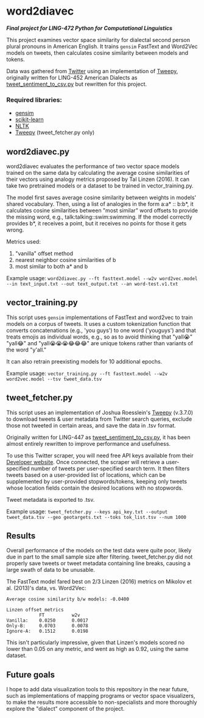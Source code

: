 # word2diavec
***Final project for LING-472 Python for Computational Linguistics***

This project examines vector space similarity for dialectal second person plural pronouns in American English.
It trains `gensim` FastText and Word2Vec models on tweets, then calculates cosine similarity between models and tokens.

Data was gathered from [Twitter](https://www.twitter.com) using an implementation of [Tweepy](http://www.tweepy.org/),
originally written for LING-452 American Dialects as [tweet_sentiment_to_csv.py](https://github.com/marrowe/tweet-sentiment)
but rewritten for this project.

### Required libraries:
* [gensim](https://radimrehurek.com/gensim/)
* [scikit-learn](https://scikit-learn.org/stable/)
* [NLTK](http://www.nltk.org/)
* [Tweepy](http://www.tweepy.org/) (tweet_fetcher.py only)


## word2diavec.py

word2diavec evaluates the performance of two vector space models trained on the same data
by calculating the average cosine similarities of their vectors
using analogy metrics proposed by Tal Linzen (2016). 
It can take two pretrained models or a dataset to be trained in vector_training.py.

The model first saves average cosine similarity between weights in models' shared vocabulary. 
Then, using a list of analogies in the form a:a* :: b:b*, 
it calculates cosine similarities between "most similar" word offsets to provide the missing word, 
e.g., talk:talking::swim:swimming. 
If the model correctly provides b*, it receives a point, but it receives no points for those it gets wrong.

Metrics used:
1. "vanilla" offset method
2. nearest neighbor cosine similarities of b
3. most similar to both a* and b

Example usage:
`word2diavec.py --ft fasttext.model --w2v word2vec.model --in text_input.txt --out text_output.txt --an word-test.v1.txt`

## vector_training.py

This script uses `gensim` implementations of FastText and word2vec to train models on a corpus of tweets.
It uses a custom tokenization function that converts concatenations (e.g., 'you guys') to one word ('youguys') 
and that treats emojis as individual words, e.g., so as to avoid thinking that 
"yall😭" "yall😂" and "yall😭😭😭😂😂😂" are unique tokens rather than variants of the word "y'all." 

It can also retrain preexisting models for 10 additional epochs.

Example usage:
`vector_training.py --ft fasttext.model --w2v word2vec.model --tsv tweet_data.tsv`

## tweet_fetcher.py

This script uses an implementation of Joshua Roesslein's [Tweepy](http://www.tweepy.org/) (v.3.7.0)
to download tweets & user metadata from Twitter search queries, exclude those not tweeted in certain areas, 
and save the data in .tsv format.

Originally written for LING-447 as [tweet_sentiment_to_csv.py](https://github.com/marrowe/tweet-sentiment),
it has been almost entirely rewritten to improve performance and usefulness.

To use this Twitter scraper, you will need free API keys available from their [Developer website](https://developer.twitter.com/).
Once connected, the scraper will retrieve a user-specified number of tweets per user-specified search term.
It then filters tweets based on a user-provided list of locations, 
which can be supplemented by user-provided stopwords/tokens,
keeping only tweets whose location fields contain the desired locations with no stopwords.

Tweet metadata is exported to .tsv.

Example usage:
`tweet_fetcher.py --keys api_key.txt --output tweet_data.tsv --geo geotargets.txt --toks tok_list.tsv --num 1000`

## Results
Overall performance of the models on the test data were quite poor, 
likely due in part to the small sample size after filtering. 
tweet_fetcher.py did not properly save tweets or tweet metadata containing line breaks, 
causing a large swath of data to be unusable.

The FastText model fared best on 2/3 Linzen (2016) metrics on Mikolov et al. (2013)'s data, vs. Word2Vec:

    Average cosine similarity b/w models: -0.0400
    
    Linzen offset metrics
                FT          w2v
    Vanilla:    0.0250      0.0017
    Only-B:     0.0703      0.0078
    Ignore-A:   0.1512      0.0198

This isn't particularly impressive, given that Linzen's models scored no lower than 0.05 on any metric, 
and went as high as 0.92, using the same dataset.


## Future goals
I hope to add data visualization tools to this repository in the near future, 
such as implementations of mapping programs or vector space visualizers, 
to make the results more accessible to non-specialists and more thoroughly explore the "dialect" component of the project.